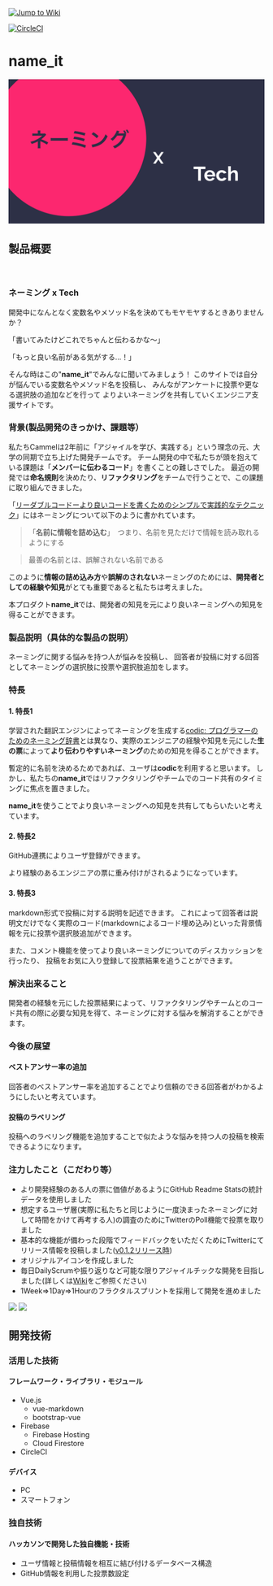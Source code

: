[![Jump to Wiki](https://img.shields.io/badge/TeamDoc-GitHubWiki-yellow)](https://github.com/jphacks/D_2001/wiki)


[![CircleCI](https://circleci.com/gh/jphacks/D_2001.svg?style=shield)](https://app.circleci.com/pipelines/github/jphacks/D_2001)

# name_it

[![name_it](doc/name_it.png)](https://youtu.be/6HeX8ccLHQo)

## 製品概要
　
### ネーミング x Tech

開発中になんとなく変数名やメソッド名を決めてもモヤモヤするときありませんか？

「書いてみたけどこれでちゃんと伝わるかな〜」

「もっと良い名前がある気がする...！」

そんな時はこの"**name_it**"でみんなに聞いてみましょう！
このサイトでは自分が悩んでいる変数名やメソッド名を投稿し、
みんながアンケートに投票や更なる選択肢の追加などを行って
よりよいネーミングを共有していくエンジニア支援サイトです。

### 背景(製品開発のきっかけ、課題等）

私たちCammelは2年前に「アジャイルを学び、実践する」という理念の元、大学の同期で立ち上げた開発チームです。
チーム開発の中で私たちが頭を抱えている課題は「**メンバーに伝わるコード**」を書くことの難しさでした。
最近の開発では**命名規則**を決めたり、**リファクタリング**をチームで行うことで、この課題に取り組んできました。

「[リーダブルコードーより良いコードを書くためのシンプルで実践的なテクニック](https://www.oreilly.co.jp/books/9784873115658/)」にはネーミングについて以下のように書かれています。

> 「**名前に情報を詰め込む**」　つまり、名前を見ただけで情報を読み取れるようにする

> 最善の名前とは、誤解されない名前である

このように**情報の詰め込み方**や**誤解のされない**ネーミングのためには、**開発者としての経験や知見**がとても重要であると私たちは考えました。

本プロダクト**name_it**では、開発者の知見を元により良いネーミングへの知見を得ることができます。

### 製品説明（具体的な製品の説明）

ネーミングに関する悩みを持つ人が悩みを投稿し、
回答者が投稿に対する回答としてネーミングの選択肢に投票や選択肢追加をします。

### 特長
#### 1. 特長1

学習された翻訳エンジンによってネーミングを生成する[codic: プログラマーのためのネーミング辞書](https://codic.jp/)とは異なり、実際のエンジニアの経験や知見を元にした**生の票**によって**より伝わりやすいネーミング**のための知見を得ることができます。

暫定的に名前を決めるためであれば、ユーザは**codic**を利用すると思います。
しかし、私たちの**name_it**ではリファクタリングやチームでのコード共有のタイミングに焦点を置きました。

**name_it**を使うことでより良いネーミングへの知見を共有してもらいたいと考えています。

#### 2. 特長2
GitHub連携によりユーザ登録ができます。

より経験のあるエンジニアの票に重み付けがされるようになっています。

#### 3. 特長3
markdown形式で投稿に対する説明を記述できます。
これによって回答者は説明文だけでなく実際のコード(markdownによるコード埋め込み)といった背景情報を元に投票や選択肢追加ができます。

また、コメント機能を使ってより良いネーミングについてのディスカッションを行ったり、
投稿をお気に入り登録して投票結果を追うことができます。

### 解決出来ること
開発者の経験を元にした投票結果によって、リファクタリングやチームとのコード共有の際に必要な知見を得て、ネーミングに対する悩みを解消することができます。

### 今後の展望
#### ベストアンサー率の追加
回答者のベストアンサー率を追加することでより信頼のできる回答者がわかるようにしたいと考えています。

#### 投稿のラベリング
投稿へのラベリング機能を追加することで似たような悩みを持つ人の投稿を検索できるようになります。


### 注力したこと（こだわり等）
* より開発経験のある人の票に価値があるようにGitHub Readme Statsの統計データを使用しました
* 想定するユーザ層(実際に私たちと同じように一度決まったネーミングに対して時間をかけて再考する人)の調査のためにTwitterのPoll機能で投票を取りました
* 基本的な機能が備わった段階でフィードバックをいただくためにTwitterにてリリース情報を投稿しました([v0.1.2リリース時](https://github.com/jphacks/D_2001/releases/tag/v0.1.2))
* オリジナルアイコンを作成しました
* 毎日DailyScrumや振り返りなど可能な限りアジャイルチックな開発を目指しました(詳しくは[Wiki](https://github.com/jphacks/D_2001/wiki)をご参照ください)
* 1Week=>1Day=>1Hourのフラクタルスプリントを採用して開発を進めました


<img width="500" src="https://user-images.githubusercontent.com/40158101/98358505-2982eb00-206a-11eb-9510-9427e248ec8b.png">

<img width="500" src="https://user-images.githubusercontent.com/40158101/98358461-15d78480-206a-11eb-8cb5-2266c652789e.png">

## 開発技術
### 活用した技術

#### フレームワーク・ライブラリ・モジュール
* Vue.js
  - vue-markdown
  - bootstrap-vue
* Firebase
  - Firebase Hosting
  - Cloud Firestore
* CircleCI

#### デバイス
* PC
* スマートフォン

### 独自技術
#### ハッカソンで開発した独自機能・技術
* ユーザ情報と投稿情報を相互に結び付けるデータベース構造
* GitHub情報を利用した投票数設定
